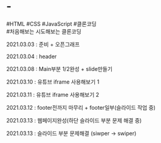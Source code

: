 # -

#HTML #CSS #JavaScript #클론코딩<br> #처음해보는 시도해보는 클론코딩

2021.03.03 : 준비 + 오픈그래프

2021.03.04 : header

2021.03.08 : Main부분 1/2완성 + slide만들기

2021.03.10 : 유튜브 iframe 사용해보기 1

2021.03.11 : 유튜브 iframe 사용해보기 2

2021.03.12 : footer전까지 마무리 + footer일부(슬라이드 작업 중)

2021.03.13 : 웹페이지완성(하단 슬라이드 부분 문제 해결 중)

2021.03.13 : 슬라이드 부분 문제해결 (siwper -> swiper)
